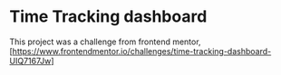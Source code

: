 # Time Tracking dashboard

This project was a challenge from frontend mentor,[https://www.frontendmentor.io/challenges/time-tracking-dashboard-UIQ7167Jw]